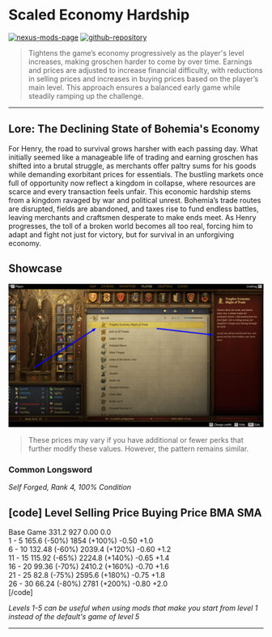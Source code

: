 [//]: # (DO NOT EDIT: This file has been autogenerated, any changes will be overwritten)
# Scaled Economy Hardship

[![nexus-mods-page](https://img.shields.io/badge/Mod-Scaled%20Economy%20Hardship%20-bf4848?style=flat-square–=nexusmods)](https://www.nexusmods.com/kingdomcomedeliverance2/mods/1326) [![github-repository](https://img.shields.io/badge/Open-Source-2ea44f?style=flat-square&logo=github)](https://github.com/rdok/kcd2_scaled_economy_hardship)

> Tightens the game’s economy progressively as the player's level increases, making groschen harder to come by over time. Earnings and prices are adjusted to increase financial difficulty, with reductions in selling prices and increases in buying prices based on the player’s main level. This approach ensures a balanced early game while steadily ramping up the challenge.


***

[//]: # (DO NOT EDIT: This file has been autogenerated, any changes will be overwritten)
## Lore: The Declining State of Bohemia's Economy

For Henry, the road to survival grows harsher with each passing day. What initially seemed like a manageable life of trading and earning groschen has shifted into a brutal struggle, as merchants offer paltry sums for his goods while demanding exorbitant prices for essentials. The bustling markets once full of opportunity now reflect a kingdom in collapse, where resources are scarce and every transaction feels unfair. This economic hardship stems from a kingdom ravaged by war and political unrest. Bohemia’s trade routes are disrupted, fields are abandoned, and taxes rise to fund endless battles, leaving merchants and craftsmen desperate to make ends meet. As Henry progresses, the toll of a broken world becomes all too real, forcing him to adapt and fight not just for victory, but for survival in an unforgiving economy.

## Showcase

[![Showcase](https://github.com/rdok/kcd2_scaled_economy_hardship/blob/main/documentation/showcase.jpg?raw=true)](https://www.nexusmods.com/kingdomcomedeliverance2/mods/1326)

> These prices may vary if you have additional or fewer perks that further modify these values. However, the pattern remains similar.

### Common Longsword

_Self Forged, Rank 4, 100% Condition_

[code]
Level        Selling Price        Buying Price        BMA      SMA
--------------------------------------------------------------------
Base Game    331.2               927                0.00     0.0     
1 - 5        165.6  (-50%)       1854   (+100%)     -0.50    +1.0    
6 - 10       132.48 (-60%)       2039.4 (+120%)     -0.60    +1.2    
11 - 15      115.92 (-65%)       2224.8 (+140%)     -0.65    +1.4    
16 - 20      99.36  (-70%)       2410.2 (+160%)     -0.70    +1.6    
21 - 25      82.8   (-75%)       2595.6 (+180%)     -0.75    +1.8    
26 - 30      66.24  (-80%)       2781   (+200%)     -0.80    +2.0    
[/code]

_Levels 1-5 can be useful when using mods that make you start from level 1 instead of the default's game of level 5_


***

[//]: # (DO NOT EDIT: This file has been autogenerated, any changes will be overwritten)

